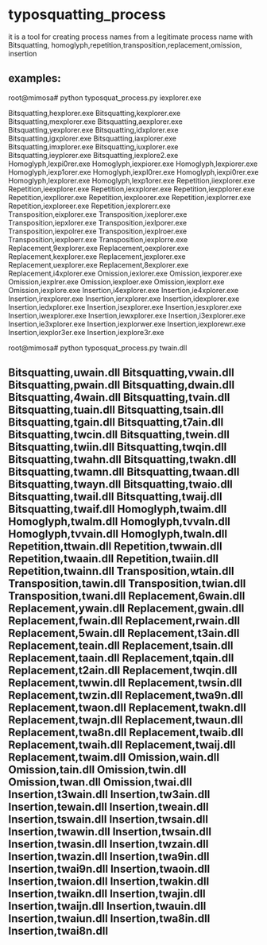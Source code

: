 # typosquatting_process

it is a tool for creating process names from a legitimate process name with Bitsquatting, homoglyph,repetition,transposition,replacement,omission, insertion

examples:
---
root@mimosa# python typosquat_process.py iexplorer.exe

Bitsquatting,hexplorer.exe
Bitsquatting,kexplorer.exe
Bitsquatting,mexplorer.exe
Bitsquatting,aexplorer.exe
Bitsquatting,yexplorer.exe
Bitsquatting,idxplorer.exe
Bitsquatting,igxplorer.exe
Bitsquatting,iaxplorer.exe
Bitsquatting,imxplorer.exe
Bitsquatting,iuxplorer.exe
Bitsquatting,ieyplorer.exe
Bitsquatting,iexplore2.exe
Homoglyph,lexpi0rer.exe
Homoglyph,iexpiorer.exe
Homoglyph,lexpiorer.exe
Homoglyph,iexp1orer.exe
Homoglyph,iexpl0rer.exe
Homoglyph,iexpi0rer.exe
Homoglyph,lexplorer.exe
Homoglyph,lexp1orer.exe
Repetition,iiexplorer.exe
Repetition,ieexplorer.exe
Repetition,iexxplorer.exe
Repetition,iexpplorer.exe
Repetition,iexpllorer.exe
Repetition,iexploorer.exe
Repetition,iexplorrer.exe
Repetition,iexploreer.exe
Repetition,iexplorerr.exe
Transposition,eixplorer.exe
Transposition,ixeplorer.exe
Transposition,iepxlorer.exe
Transposition,iexlporer.exe
Transposition,iexpolrer.exe
Transposition,iexplroer.exe
Transposition,iexploerr.exe
Transposition,iexplorre.exe
Replacement,9explorer.exe
Replacement,oexplorer.exe
Replacement,kexplorer.exe
Replacement,jexplorer.exe
Replacement,uexplorer.exe
Replacement,8explorer.exe
Replacement,i4xplorer.exe
Omission,iexlorer.exe
Omission,iexporer.exe
Omission,iexplrer.exe
Omission,iexploer.exe
Omission,iexplorr.exe
Omission,iexplore.exe
Insertion,i4explorer.exe
Insertion,ie4xplorer.exe
Insertion,irexplorer.exe
Insertion,ierxplorer.exe
Insertion,idexplorer.exe
Insertion,iedxplorer.exe
Insertion,isexplorer.exe
Insertion,iesxplorer.exe
Insertion,iwexplorer.exe
Insertion,iewxplorer.exe
Insertion,i3explorer.exe
Insertion,ie3xplorer.exe
Insertion,iexplorwer.exe
Insertion,iexplorewr.exe
Insertion,iexplor3er.exe
Insertion,iexplore3r.exe

root@mimosa# python typosquat_process.py twain.dll


Bitsquatting,uwain.dll
Bitsquatting,vwain.dll
Bitsquatting,pwain.dll
Bitsquatting,dwain.dll
Bitsquatting,4wain.dll
Bitsquatting,tvain.dll
Bitsquatting,tuain.dll
Bitsquatting,tsain.dll
Bitsquatting,tgain.dll
Bitsquatting,t7ain.dll
Bitsquatting,twcin.dll
Bitsquatting,twein.dll
Bitsquatting,twiin.dll
Bitsquatting,twqin.dll
Bitsquatting,twahn.dll
Bitsquatting,twakn.dll
Bitsquatting,twamn.dll
Bitsquatting,twaan.dll
Bitsquatting,twayn.dll
Bitsquatting,twaio.dll
Bitsquatting,twail.dll
Bitsquatting,twaij.dll
Bitsquatting,twaif.dll
Homoglyph,twaim.dll
Homoglyph,twalm.dll
Homoglyph,tvvaln.dll
Homoglyph,tvvain.dll
Homoglyph,twaln.dll
Repetition,ttwain.dll
Repetition,twwain.dll
Repetition,twaain.dll
Repetition,twaiin.dll
Repetition,twainn.dll
Transposition,wtain.dll
Transposition,tawin.dll
Transposition,twian.dll
Transposition,twani.dll
Replacement,6wain.dll
Replacement,ywain.dll
Replacement,gwain.dll
Replacement,fwain.dll
Replacement,rwain.dll
Replacement,5wain.dll
Replacement,t3ain.dll
Replacement,teain.dll
Replacement,tsain.dll
Replacement,taain.dll
Replacement,tqain.dll
Replacement,t2ain.dll
Replacement,twqin.dll
Replacement,twwin.dll
Replacement,twsin.dll
Replacement,twzin.dll
Replacement,twa9n.dll
Replacement,twaon.dll
Replacement,twakn.dll
Replacement,twajn.dll
Replacement,twaun.dll
Replacement,twa8n.dll
Replacement,twaib.dll
Replacement,twaih.dll
Replacement,twaij.dll
Replacement,twaim.dll
Omission,wain.dll
Omission,tain.dll
Omission,twin.dll
Omission,twan.dll
Omission,twai.dll
Insertion,t3wain.dll
Insertion,tw3ain.dll
Insertion,tewain.dll
Insertion,tweain.dll
Insertion,tswain.dll
Insertion,twsain.dll
Insertion,twawin.dll
Insertion,twsain.dll
Insertion,twasin.dll
Insertion,twzain.dll
Insertion,twazin.dll
Insertion,twa9in.dll
Insertion,twai9n.dll
Insertion,twaoin.dll
Insertion,twaion.dll
Insertion,twakin.dll
Insertion,twaikn.dll
Insertion,twajin.dll
Insertion,twaijn.dll
Insertion,twauin.dll
Insertion,twaiun.dll
Insertion,twa8in.dll
Insertion,twai8n.dll
---
